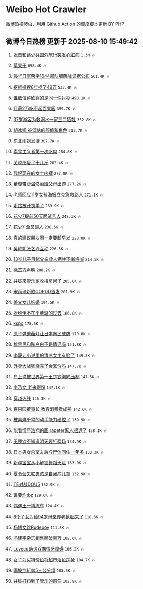 # Weibo Hot Crawler 



微博热榜爬虫，利用 Github Action 的调度脚本更新 BY PHP 


## 微博今日热榜 更新于 2025-08-10 15:49:42 
1. [张晋和蔡少芬国外旅行突发心脏病](https://s.weibo.com/weibo?q=%23%E5%BC%A0%E6%99%8B%E5%92%8C%E8%94%A1%E5%B0%91%E8%8A%AC%E5%9B%BD%E5%A4%96%E6%97%85%E8%A1%8C%E7%AA%81%E5%8F%91%E5%BF%83%E8%84%8F%E7%97%85%23&t=31&band_rank=1&Refer=top) `1.3M 🔥` 

1. [苹果干](https://s.weibo.com/weibo?q=%E8%8B%B9%E6%9E%9C%E5%B9%B2&t=31&band_rank=2&Refer=top) `658.4K 🔥` 

1. [侵华日军荣字1644部队细菌战证据公布](https://s.weibo.com/weibo?q=%23%E4%BE%B5%E5%8D%8E%E6%97%A5%E5%86%9B%E8%8D%A3%E5%AD%971644%E9%83%A8%E9%98%9F%E7%BB%86%E8%8F%8C%E6%88%98%E8%AF%81%E6%8D%AE%E5%85%AC%E5%B8%83%23&t=31&band_rank=3&Refer=top) `561.4K 🔥` 

1. [抠抠搜搜8年抠了49万](https://s.weibo.com/weibo?q=%E6%8A%A0%E6%8A%A0%E6%90%9C%E6%90%9C8%E5%B9%B4%E6%8A%A0%E4%BA%8649%E4%B8%87&t=31&band_rank=4&Refer=top) `533.4K 🔥` 

1. [谁敢信蒋欣穿的是同一件衬衫](https://s.weibo.com/weibo?q=%E8%B0%81%E6%95%A2%E4%BF%A1%E8%92%8B%E6%AC%A3%E7%A9%BF%E7%9A%84%E6%98%AF%E5%90%8C%E4%B8%80%E4%BB%B6%E8%A1%AC%E8%A1%AB&t=31&band_rank=5&Refer=top) `490.1K 🔥` 

1. [月薪2万吃不起百果园](https://s.weibo.com/weibo?q=%23%E6%9C%88%E8%96%AA2%E4%B8%87%E5%90%83%E4%B8%8D%E8%B5%B7%E7%99%BE%E6%9E%9C%E5%9B%AD%23&t=31&band_rank=6&Refer=top) `399.7K 🔥` 

1. [37岁游客为救溺水一家三口牺牲](https://s.weibo.com/weibo?q=%2337%E5%B2%81%E6%B8%B8%E5%AE%A2%E4%B8%BA%E6%95%91%E6%BA%BA%E6%B0%B4%E4%B8%80%E5%AE%B6%E4%B8%89%E5%8F%A3%E7%89%BA%E7%89%B2%23&t=31&band_rank=7&Refer=top) `352.8K 🔥` 

1. [胡冰卿 被低估的颜值和角色](https://s.weibo.com/weibo?q=%E8%83%A1%E5%86%B0%E5%8D%BF%20%E8%A2%AB%E4%BD%8E%E4%BC%B0%E7%9A%84%E9%A2%9C%E5%80%BC%E5%92%8C%E8%A7%92%E8%89%B2&t=31&band_rank=8&Refer=top) `312.7K 🔥` 

1. [东北雨姐发博](https://s.weibo.com/weibo?q=%23%E4%B8%9C%E5%8C%97%E9%9B%A8%E5%A7%90%E5%8F%91%E5%8D%9A%23&t=31&band_rank=9&Refer=top) `307.7K 🔥` 

1. [素食主义者第一次吃肉](https://s.weibo.com/weibo?q=%E7%B4%A0%E9%A3%9F%E4%B8%BB%E4%B9%89%E8%80%85%E7%AC%AC%E4%B8%80%E6%AC%A1%E5%90%83%E8%82%89&t=31&band_rank=10&Refer=top) `284.8K 🔥` 

1. [关晓彤瘦了十几斤](https://s.weibo.com/weibo?q=%23%E5%85%B3%E6%99%93%E5%BD%A4%E7%98%A6%E4%BA%86%E5%8D%81%E5%87%A0%E6%96%A4%23&t=31&band_rank=11&Refer=top) `282.4K 🔥` 

1. [我恨现在的女士内裤](https://s.weibo.com/weibo?q=%E6%88%91%E6%81%A8%E7%8E%B0%E5%9C%A8%E7%9A%84%E5%A5%B3%E5%A3%AB%E5%86%85%E8%A3%A4&t=31&band_rank=12&Refer=top) `277.8K 🔥` 

1. [董璇带沙溢佟丽娅父母出游](https://s.weibo.com/weibo?q=%E8%91%A3%E7%92%87%E5%B8%A6%E6%B2%99%E6%BA%A2%E4%BD%9F%E4%B8%BD%E5%A8%85%E7%88%B6%E6%AF%8D%E5%87%BA%E6%B8%B8&t=31&band_rank=13&Refer=top) `277.2K 🔥` 

1. [老师回应11岁女孩海姆立克急救路人](https://s.weibo.com/weibo?q=%23%E8%80%81%E5%B8%88%E5%9B%9E%E5%BA%9411%E5%B2%81%E5%A5%B3%E5%AD%A9%E6%B5%B7%E5%A7%86%E7%AB%8B%E5%85%8B%E6%80%A5%E6%95%91%E8%B7%AF%E4%BA%BA%23&t=31&band_rank=14&Refer=top) `271.1K 🔥` 

1. [走路被开罚单了](https://s.weibo.com/weibo?q=%E8%B5%B0%E8%B7%AF%E8%A2%AB%E5%BC%80%E7%BD%9A%E5%8D%95%E4%BA%86&t=31&band_rank=15&Refer=top) `269.9K 🔥` 

1. [花少7提前50天面试艺人](https://s.weibo.com/weibo?q=%E8%8A%B1%E5%B0%917%E6%8F%90%E5%89%8D50%E5%A4%A9%E9%9D%A2%E8%AF%95%E8%89%BA%E4%BA%BA&t=31&band_rank=16&Refer=top) `248.3K 🔥` 

1. [花少7 全员淡人](https://s.weibo.com/weibo?q=%E8%8A%B1%E5%B0%917%20%E5%85%A8%E5%91%98%E6%B7%A1%E4%BA%BA&t=31&band_rank=17&Refer=top) `238.5K 🔥` 

1. [真的建议朋友圈一定要趁早发](https://s.weibo.com/weibo?q=%E7%9C%9F%E7%9A%84%E5%BB%BA%E8%AE%AE%E6%9C%8B%E5%8F%8B%E5%9C%88%E4%B8%80%E5%AE%9A%E8%A6%81%E8%B6%81%E6%97%A9%E5%8F%91&t=31&band_rank=18&Refer=top) `228.0K 🔥` 

1. [吴艳妮张艺兴互动](https://s.weibo.com/weibo?q=%23%E5%90%B4%E8%89%B3%E5%A6%AE%E5%BC%A0%E8%89%BA%E5%85%B4%E4%BA%92%E5%8A%A8%23&t=31&band_rank=19&Refer=top) `226.5K 🔥` 

1. [13岁儿子目睹父亲救人牺牲不断呼喊](https://s.weibo.com/weibo?q=%2313%E5%B2%81%E5%84%BF%E5%AD%90%E7%9B%AE%E7%9D%B9%E7%88%B6%E4%BA%B2%E6%95%91%E4%BA%BA%E7%89%BA%E7%89%B2%E4%B8%8D%E6%96%AD%E5%91%BC%E5%96%8A%23&t=31&band_rank=20&Refer=top) `214.5K 🔥` 

1. [徐杰方声明](https://s.weibo.com/weibo?q=%23%E5%BE%90%E6%9D%B0%E6%96%B9%E5%A3%B0%E6%98%8E%23&t=31&band_rank=21&Refer=top) `208.2K 🔥` 

1. [井胧来管乐家收拾房间了](https://s.weibo.com/weibo?q=%E4%BA%95%E8%83%A7%E6%9D%A5%E7%AE%A1%E4%B9%90%E5%AE%B6%E6%94%B6%E6%8B%BE%E6%88%BF%E9%97%B4%E4%BA%86&t=31&band_rank=22&Refer=top) `205.0K 🔥` 

1. [宋雨琦新歌COPDD首发](https://s.weibo.com/weibo?q=%23%E5%AE%8B%E9%9B%A8%E7%90%A6%E6%96%B0%E6%AD%8CCOPDD%E9%A6%96%E5%8F%91%23&t=31&band_rank=23&Refer=top) `201.9K 🔥` 

1. [姜文女儿结婚](https://s.weibo.com/weibo?q=%23%E5%A7%9C%E6%96%87%E5%A5%B3%E5%84%BF%E7%BB%93%E5%A9%9A%23&t=31&band_rank=24&Refer=top) `194.5K 🔥` 

1. [张维伊不在乎董璇的过去](https://s.weibo.com/weibo?q=%E5%BC%A0%E7%BB%B4%E4%BC%8A%E4%B8%8D%E5%9C%A8%E4%B9%8E%E8%91%A3%E7%92%87%E7%9A%84%E8%BF%87%E5%8E%BB&t=31&band_rank=25&Refer=top) `186.8K 🔥` 

1. [kspo](https://s.weibo.com/weibo?q=kspo&t=31&band_rank=26&Refer=top) `178.5K 🔥` 

1. [原子弹蘑菇灯让日本网民破防](https://s.weibo.com/weibo?q=%E5%8E%9F%E5%AD%90%E5%BC%B9%E8%98%91%E8%8F%87%E7%81%AF%E8%AE%A9%E6%97%A5%E6%9C%AC%E7%BD%91%E6%B0%91%E7%A0%B4%E9%98%B2&t=31&band_rank=27&Refer=top) `170.8K 🔥` 

1. [桃黑黑和陶白白不是情侣吗](https://s.weibo.com/weibo?q=%23%E6%A1%83%E9%BB%91%E9%BB%91%E5%92%8C%E9%99%B6%E7%99%BD%E7%99%BD%E4%B8%8D%E6%98%AF%E6%83%85%E4%BE%A3%E5%90%97%23&t=31&band_rank=28&Refer=top) `151.8K 🔥` 

1. [李晟让小说里的清冷女主有脸了](https://s.weibo.com/weibo?q=%E6%9D%8E%E6%99%9F%E8%AE%A9%E5%B0%8F%E8%AF%B4%E9%87%8C%E7%9A%84%E6%B8%85%E5%86%B7%E5%A5%B3%E4%B8%BB%E6%9C%89%E8%84%B8%E4%BA%86&t=31&band_rank=29&Refer=top) `149.3K 🔥` 

1. [外卖大战钱烧完了会涨价吗](https://s.weibo.com/weibo?q=%23%E5%A4%96%E5%8D%96%E5%A4%A7%E6%88%98%E9%92%B1%E7%83%A7%E5%AE%8C%E4%BA%86%E4%BC%9A%E6%B6%A8%E4%BB%B7%E5%90%97%23&t=31&band_rank=30&Refer=top) `147.7K 🔥` 

1. [户上说被世界第一王楚钦彻底压制](https://s.weibo.com/weibo?q=%E6%88%B7%E4%B8%8A%E8%AF%B4%E8%A2%AB%E4%B8%96%E7%95%8C%E7%AC%AC%E4%B8%80%E7%8E%8B%E6%A5%9A%E9%92%A6%E5%BD%BB%E5%BA%95%E5%8E%8B%E5%88%B6&t=31&band_rank=31&Refer=top) `147.5K 🔥` 

1. [李乃文 老来得粉](https://s.weibo.com/weibo?q=%E6%9D%8E%E4%B9%83%E6%96%87%20%E8%80%81%E6%9D%A5%E5%BE%97%E7%B2%89&t=31&band_rank=32&Refer=top) `147.1K 🔥` 

1. [穿越火线](https://s.weibo.com/weibo?q=%E7%A9%BF%E8%B6%8A%E7%81%AB%E7%BA%BF&t=31&band_rank=33&Refer=top) `146.3K 🔥` 

1. [百果园董事长 教育消费者成熟](https://s.weibo.com/weibo?q=%E7%99%BE%E6%9E%9C%E5%9B%AD%E8%91%A3%E4%BA%8B%E9%95%BF%20%E6%95%99%E8%82%B2%E6%B6%88%E8%B4%B9%E8%80%85%E6%88%90%E7%86%9F&t=31&band_rank=34&Refer=top) `142.6K 🔥` 

1. [被易烊千玺的动手能力硬控了](https://s.weibo.com/weibo?q=%E8%A2%AB%E6%98%93%E7%83%8A%E5%8D%83%E7%8E%BA%E7%9A%84%E5%8A%A8%E6%89%8B%E8%83%BD%E5%8A%9B%E7%A1%AC%E6%8E%A7%E4%BA%86&t=31&band_rank=35&Refer=top) `139.9K 🔥` 

1. [能看懂严浩翔的画 rapeter离人很远了](https://s.weibo.com/weibo?q=%E8%83%BD%E7%9C%8B%E6%87%82%E4%B8%A5%E6%B5%A9%E7%BF%94%E7%9A%84%E7%94%BB%20rapeter%E7%A6%BB%E4%BA%BA%E5%BE%88%E8%BF%9C%E4%BA%86&t=31&band_rank=36&Refer=top) `138.1K 🔥` 

1. [王楚钦不知道明天要打两场](https://s.weibo.com/weibo?q=%E7%8E%8B%E6%A5%9A%E9%92%A6%E4%B8%8D%E7%9F%A5%E9%81%93%E6%98%8E%E5%A4%A9%E8%A6%81%E6%89%93%E4%B8%A4%E5%9C%BA&t=31&band_rank=37&Refer=top) `134.9K 🔥` 

1. [日本男女杀室友后与尸体同住一年多](https://s.weibo.com/weibo?q=%23%E6%97%A5%E6%9C%AC%E7%94%B7%E5%A5%B3%E6%9D%80%E5%AE%A4%E5%8F%8B%E5%90%8E%E4%B8%8E%E5%B0%B8%E4%BD%93%E5%90%8C%E4%BD%8F%E4%B8%80%E5%B9%B4%E5%A4%9A%23&t=31&band_rank=38&Refer=top) `133.3K 🔥` 

1. [新疆宝宝从小解锁舞蹈天赋](https://s.weibo.com/weibo?q=%E6%96%B0%E7%96%86%E5%AE%9D%E5%AE%9D%E4%BB%8E%E5%B0%8F%E8%A7%A3%E9%94%81%E8%88%9E%E8%B9%88%E5%A4%A9%E8%B5%8B&t=31&band_rank=39&Refer=top) `133.0K 🔥` 

1. [夏令营失联男孩是自闭症儿童](https://s.weibo.com/weibo?q=%23%E5%A4%8F%E4%BB%A4%E8%90%A5%E5%A4%B1%E8%81%94%E7%94%B7%E5%AD%A9%E6%98%AF%E8%87%AA%E9%97%AD%E7%97%87%E5%84%BF%E7%AB%A5%23&t=31&band_rank=40&Refer=top) `132.9K 🔥` 

1. [TE对战DOU5](https://s.weibo.com/weibo?q=TE%E5%AF%B9%E6%88%98DOU5&t=31&band_rank=41&Refer=top) `132.9K 🔥` 

1. [谁要炸tbz](https://s.weibo.com/weibo?q=%E8%B0%81%E8%A6%81%E7%82%B8tbz&t=31&band_rank=42&Refer=top) `129.6K 🔥` 

1. [偶遇王一博练车](https://s.weibo.com/weibo?q=%23%E5%81%B6%E9%81%87%E7%8E%8B%E4%B8%80%E5%8D%9A%E7%BB%83%E8%BD%A6%23&t=31&band_rank=43&Refer=top) `124.4K 🔥` 

1. [6个子女为给94岁母亲养老抢起来了](https://s.weibo.com/weibo?q=%236%E4%B8%AA%E5%AD%90%E5%A5%B3%E4%B8%BA%E7%BB%9994%E5%B2%81%E6%AF%8D%E4%BA%B2%E5%85%BB%E8%80%81%E6%8A%A2%E8%B5%B7%E6%9D%A5%E4%BA%86%23&t=31&band_rank=44&Refer=top) `118.3K 🔥` 

1. [杨博文跳Rudeboy](https://s.weibo.com/weibo?q=%23%E6%9D%A8%E5%8D%9A%E6%96%87%E8%B7%B3Rudeboy%23&t=31&band_rank=45&Refer=top) `111.8K 🔥` 

1. [冯建宇杂志销售额破百万](https://s.weibo.com/weibo?q=%23%E5%86%AF%E5%BB%BA%E5%AE%87%E6%9D%82%E5%BF%97%E9%94%80%E5%94%AE%E9%A2%9D%E7%A0%B4%E7%99%BE%E4%B8%87%23&t=31&band_rank=46&Refer=top) `108.6K 🔥` 

1. [Lovecd确诊双向情感障碍](https://s.weibo.com/weibo?q=%23Lovecd%E7%A1%AE%E8%AF%8A%E5%8F%8C%E5%90%91%E6%83%85%E6%84%9F%E9%9A%9C%E7%A2%8D%23&t=31&band_rank=47&Refer=top) `106.2K 🔥` 

1. [女子为买特价鱼将超市活鱼踩死](https://s.weibo.com/weibo?q=%23%E5%A5%B3%E5%AD%90%E4%B8%BA%E4%B9%B0%E7%89%B9%E4%BB%B7%E9%B1%BC%E5%B0%86%E8%B6%85%E5%B8%82%E6%B4%BB%E9%B1%BC%E8%B8%A9%E6%AD%BB%23&t=31&band_rank=48&Refer=top) `104.7K 🔥` 

1. [曝披荆斩棘5三公分组](https://s.weibo.com/weibo?q=%23%E6%9B%9D%E6%8A%AB%E8%8D%86%E6%96%A9%E6%A3%985%E4%B8%89%E5%85%AC%E5%88%86%E7%BB%84%23&t=31&band_rank=49&Refer=top) `103.5K 🔥` 

1. [井胧打扫到了管乐的前任](https://s.weibo.com/weibo?q=%23%E4%BA%95%E8%83%A7%E6%89%93%E6%89%AB%E5%88%B0%E4%BA%86%E7%AE%A1%E4%B9%90%E7%9A%84%E5%89%8D%E4%BB%BB%23&t=31&band_rank=50&Refer=top) `102.8K 🔥` 


